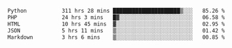<!--START_SECTION:waka-->

```txt
Python           311 hrs 28 mins █████████████████████▒░░░   85.26 %
PHP              24 hrs 3 mins   █▓░░░░░░░░░░░░░░░░░░░░░░░   06.58 %
HTML             10 hrs 45 mins  ▓░░░░░░░░░░░░░░░░░░░░░░░░   02.95 %
JSON             5 hrs 11 mins   ▒░░░░░░░░░░░░░░░░░░░░░░░░   01.42 %
Markdown         3 hrs 6 mins    ▒░░░░░░░░░░░░░░░░░░░░░░░░   00.85 %
```

<!--END_SECTION:waka-->

